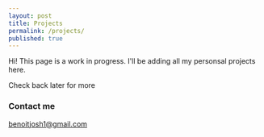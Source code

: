 ```yaml
---
layout: post
title: Projects
permalink: /projects/
published: true
---
```


Hi! This page is a work in progress. I'll be adding all my personsal projects here. 

Check back later for more

### Contact me

[benoitjosh1@gmail.com](benoitjosh1@gmail.com)

